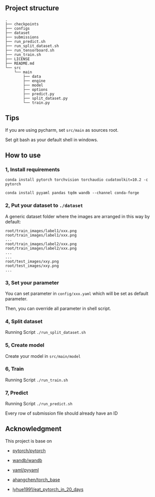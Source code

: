 ## Project structure

```
.
├── checkpoints
├── configs
├── dataset
├── submissions
├── run_predict.sh
├── run_split_dataset.sh
├── run_tensorboard.sh
├── run_train.sh
├── LICENSE
├── README.md
└── src
    └── main
        ├── data
        ├── engine
        ├── model
        ├── options
        ├── predict.py
        ├── split_dataset.py
        └── train.py
```

## Tips

If you are using pycharm, set `src/main` as sources root.

Set git bash as your default shell in windows.

## How to use

### 1, Install requirements

`conda install pytorch torchvision torchaudio cudatoolkit=10.2 -c pytorch`

`conda install pyyaml pandas tqdm wandb --channel conda-forge`

### 2, Put your dataset to `./dataset`

A generic dataset folder where the images are arranged in this way by default: 
```
root/train_images/label1/xxx.png
root/train_images/label1/xxx.png
...
root/train_images/label2/xxx.png
root/train_images/label2/xxx.png
...
...
root/test_images/xxy.png
root/test_images/xxy.png
...
```

### 3, Set your parameter

You can set parameter in `config/xxx.yaml` which will be set as default parameter.

Then, you can override all parameter in shell script.

### 4, Split dataset

Running Script `./run_split_dataset.sh`

### 5, Create model

Create your model in `src/main/model`

### 6, Train

Running Script `./run_train.sh`

### 7, Predict

Running Script `./run_predict.sh`

Every row of submission file should already have an ID

## Acknowledgment

This project is base on 

* [pytorch/pytorch](https://github.com/pytorch/pytorch)

* [wandb/wandb](https://github.com/wandb/wandb)

* [yaml/pyyaml](https://github.com/yaml/pyyaml)

* [ahangchen/torch_base](https://github.com/ahangchen/torch_base)

* [lyhue1991/eat_pytorch_in_20_days](https://github.com/lyhue1991/eat_pytorch_in_20_days)